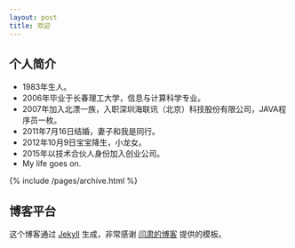 ```yaml
---
layout: post
title: 欢迎
---
```


## 个人简介

- 1983年生人。
- 2006年毕业于长春理工大学，信息与计算科学专业。
- 2007年加入北漂一族，入职深圳海联讯（北京）科技股份有限公司，JAVA程序员一枚。
- 2011年7月16日结婚，妻子和我是同行。
- 2012年10月9日宝宝降生，小龙女。
- 2015年以技术合伙人身份加入创业公司。
- My life goes on.

{% include /pages/archive.html %}

## 博客平台

这个博客通过 [Jekyll](http://jekyllrb.com/) 生成，非常感谢 [闫肃的博客](http://yansu.org) 提供的模板。